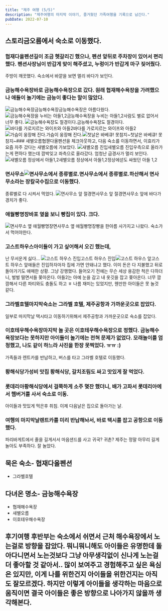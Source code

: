 ```yaml
---
title: "제주 여행 (5/5)"
description: "제주여행의 마지막 이야기, 즐거웠던 가족여행을 기록으로 남긴다."
pubDate: 2022-07-10
---
```


## 스토리금오름에서 숙소로 이동했다.

### 협재다올펜션길이 조금 헷갈리긴 했으나, 펜션 앞뒤로 주차장이 있어서 편리했다. 펜션사장님이 반갑게 맞이 해주셨고, 누렁이가 반갑게 마구 짖어줬다.

주방이 깨끗했다.
숙소에서 바깥을 보면 멀리 바다가 보인다.

### 금능해수욕장바로 금능해수욕장으로 갔다. 원래 협재해수욕장을 가려했으나 애들이 놀기에는 금능이 좋다는 말이 많았다.

![금능해수욕장](/content/images/2022/07/j03.jpeg)금능해수욕장금능해수욕장은 아름다웠다.
![금능해수욕장을 누비는 아들1,2](/content/images/2022/07/j04.jpeg)금능해수욕장을 누비는 아들1,2사람도 별로 없어서 너무 좋다.
![금능해수욕장도 절경이다.](/content/images/2022/07/j05.jpeg)금능해수욕장도 절경이다.![바다를 가로지르는 와이프와 아들2](/content/images/2022/07/j06.jpeg)바다를 가로지르는 와이프와 아들2![가슴이 웅장해 진다.](/content/images/2022/07/j07.jpeg)가슴이 웅장해 진다.![첫날은 바베큐! 못참지~](/content/images/2022/07/j08.jpeg)첫날은 바베큐! 못참지~### 새별오름협잳다올펜션을 체크아웃하고, 다음 숙소를 이동하면서,
이효리가 요즘 자주 갔다는 새별오름에 가보았다.
![새별오름 진입](/content/images/2022/07/j09.jpeg)새별오름 진입우측으로 올라가는게 편하다 했는데 깜박잊고 좌측으로 올라갔다.
엄청난 급경사가 멀리 보인다.
![새별오름 정상에서 아들1,2](/content/images/2022/07/j10.jpeg)새별오름 정상에서 아들1,2정상에섣도 싸웠던 아들 1,2

### 면사무소![면사무소에서 종류별로.](/content/images/2022/07/j11.jpeg)면사무소에서 종류별로.하산해서 면사무소라는 장칼국수집으로 이동했다.

종류별로 다 시켜서 먹었다.
![면사무소 앞 절경](/content/images/2022/07/j12.jpeg)면사무소 앞 절경면사무소 앞에 바다가 경치가 좋다.

### 애월빵명장바포 옆을 보니 빵집이 있다. 크다.

![면사무소 옆 애월빵명장](/content/images/2022/07/j13.jpeg)면사무소 옆 애월빵명장빵을 한아름 사가지고 나왔다. 숙소가서 먹어야한다.

### 고스트하우스아이들이 가고 싶어해서 오긴 했는데,

난 무서운게 싫다…
![고스트 하우스 진입](/content/images/2022/07/j14.jpeg)고스트 하우스 진입![고스트 하우스 앞](/content/images/2022/07/j15.jpeg)고스트 하우스 앞애들은 진입하자마자 집에 가면 안돼냐고 했다. 이미 돈은 다 지불했고 뒤로 돌아가기도 애매한 상황.
그냥 강행했다.
들어오기 전에는 무슨 세상 용감한 척은 다하더니, 벌벌 떨면서들 쫒아온다. 아들2는 아예 눈을 감고 내 옷깃을 잡고 쫒아온다.
너무 깜깜해서 다른 파티와도 충돌도 하고 ㅎ
나름 재미는 있었지만, 웬만한 아이들은 못 놀것 같다.

### 그라벨호텔마지막숙소는 그라벨 호텔, 제주공항과 가까운곳으로 잡았다.

일부로 마지막날 택시타고 이동하기위해서 제주공항과 가까운곳으로 숙소를 잡았다.

### 이호테우해수욕장마지막 놀 곳은 이호테우해수욕장으로 정했다. 금능해수욕장보다는 못하지만 아이들이 놀기에는 전혀 문제가 없었다. 모래놀이를 엄청했고, 나도 같이 하느라 사진을 한장 못찍었다. ㅠㅠ :)

가족들과 렌트카를 반납하고, 버스를 타고 그라벨 호텔로 이동했다.

### 황해식당가성비 맛집 황해식당, 갈치조림도 싸고 맛있게 잘 먹었다.

### 롯데리아황해식당에서 걸쭉하게 소주 몇잔 했더니, 배가 고파서 롯데리아에서 햄버거를 사서 숙소로 이동.

아이들과 맛있게 먹은후 취침.
이제 다음날은 집으로 돌아가는 날.

### 여행의 마지막날렌트카를 미리 반납해놔서, 바로 택시를 잡고 공항으로 이동했다.

파리바게트에서 줄을 길게서서 마음샌드를 사고 귀국? 귀촌?
제주는 정말 아무리 길게 놀아도 부족하다. 잘 놀았다.

## 묵은 숙소- 협재다올펜션

- 그라벨호텔

## 다녀온 명소- 금능해수욕장

- 협재해수욕장
- 새별오름
- 이호테우해수욕장

## 후기여행 후반부는 숙소에서 쉬면서 근처 해수욕장에서 노는걸로 방향을 잡았다. 뭐니뭐니해도 아이들은 유명한데 돌아다니면서 노는것보다 그냥 아무생각없이 신나게 노는걸 더 좋아할 것 같아서.. 많이 보여주고 경험해주고 싶은 욕심은 있지만, 이게 나를 위한건지 아이들을 위한건지는 아직도 잘모르겠다. 하지만 이렇게 아이들을 생각하는 마음으로 움직이면 결국 아이들은 좋은 방향으로 나아가지 않을까 생각해본다.
